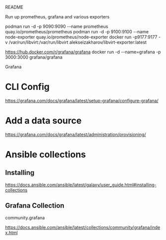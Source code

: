 README

Run up prometheus, grafana and various exporters

podman run -d -p 9090:9090 --name prometheus quay.io/prometheus/prometheus
podman run -d -p 9100:9100 --name node-exporter quay.io/prometheus/node-exporter
docker run -p9177:9177 -v /var/run/libvirt:/var/run/libvirt alekseizakharov/libvirt-exporter:latest

https://hub.docker.com/r/grafana/grafana
docker run -d --name=grafana -p 3000:3000 grafana/grafana

Grafana

# CLI Config

https://grafana.com/docs/grafana/latest/setup-grafana/configure-grafana/

# Add a data source
https://grafana.com/docs/grafana/latest/administration/provisioning/

# Ansible collections

## Installing

https://docs.ansible.com/ansible/latest/galaxy/user_guide.html#installing-collections

## Grafana Collection

community.grafana

https://docs.ansible.com/ansible/latest/collections/community/grafana/index.html



